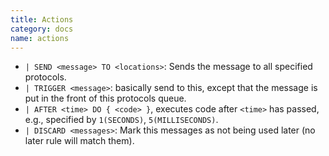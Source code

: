 ```yaml
---
title: Actions
category: docs
name: actions
---
```


* ``| SEND <message> TO <locations>``: Sends the message to all specified protocols.
* ``| TRIGGER <message>``: basically send to this, except that the message is put in the front of this protocols queue.
* ``| AFTER <time> DO { <code> }``, executes code after ``<time>`` has passed, e.g., specified by ``1(SECONDS)``, ``5(MILLISECONDS)``.
* ``| DISCARD <messages>``: Mark this messages as not being used later (no later rule will match them).
